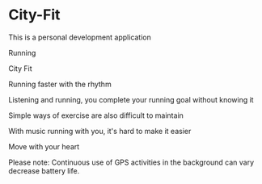 # City-Fit
This is a personal development application

Running

City Fit

Running faster with the rhythm

Listening and running, you complete your running goal without knowing it

Simple ways of exercise are also difficult to maintain

With music running with you, it's hard to make it easier

Move with your heart

Please note: Continuous use of GPS activities in the background can vary decrease battery life.

